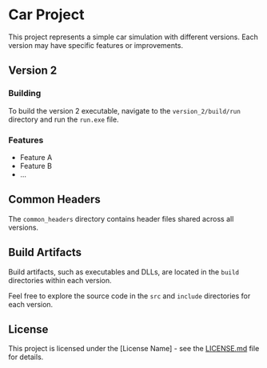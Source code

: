 # Car Project

This project represents a simple car simulation with different versions. Each version may have specific features or improvements.

## Version 2

### Building

To build the version 2 executable, navigate to the `version_2/build/run` directory and run the `run.exe` file.

### Features

- Feature A
- Feature B
- ...

## Common Headers

The `common_headers` directory contains header files shared across all versions.

## Build Artifacts

Build artifacts, such as executables and DLLs, are located in the `build` directories within each version.

Feel free to explore the source code in the `src` and `include` directories for each version.

## License

This project is licensed under the [License Name] - see the [LICENSE.md](LICENSE.md) file for details.